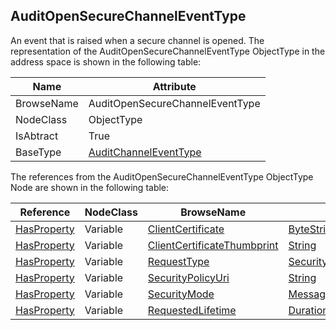 <!-- objecttype -->
## AuditOpenSecureChannelEventType
An event that is raised when a secure channel is opened.
The representation of the AuditOpenSecureChannelEventType ObjectType in the address space is shown in the following table:  

|Name|Attribute|
|---|---|
|BrowseName|AuditOpenSecureChannelEventType|
|NodeClass|ObjectType|
|IsAbtract|True|
|BaseType|[AuditChannelEventType](../../../Part5/ObjectTypes/AuditChannelEventType/readme.md)|

The references from the AuditOpenSecureChannelEventType ObjectType Node are shown in the following table:  

|Reference|NodeClass|BrowseName|DataType|TypeDefinition|ModellingRule|
|---|---|---|---|---|---|
|[HasProperty](../../../Part3/ReferenceTypes/HasProperty/readme.md)|Variable|[ClientCertificate](#ClientCertificate)|[ByteString](../../../Part3/DataTypes/ByteString/readme.md)|[PropertyType](../../Part5/VariableTypes/PropertyType/readme.md)|[Mandatory](../../Objects/Mandatory/readme.md)|
|[HasProperty](../../../Part3/ReferenceTypes/HasProperty/readme.md)|Variable|[ClientCertificateThumbprint](#ClientCertificateThumbprint)|[String](../../../Part3/DataTypes/String/readme.md)|[PropertyType](../../Part5/VariableTypes/PropertyType/readme.md)|[Mandatory](../../Objects/Mandatory/readme.md)|
|[HasProperty](../../../Part3/ReferenceTypes/HasProperty/readme.md)|Variable|[RequestType](#RequestType)|[SecurityTokenRequestType](../../../Part4/DataTypes/SecurityTokenRequestType/readme.md)|[PropertyType](../../Part5/VariableTypes/PropertyType/readme.md)|[Mandatory](../../Objects/Mandatory/readme.md)|
|[HasProperty](../../../Part3/ReferenceTypes/HasProperty/readme.md)|Variable|[SecurityPolicyUri](#SecurityPolicyUri)|[String](../../../Part3/DataTypes/String/readme.md)|[PropertyType](../../Part5/VariableTypes/PropertyType/readme.md)|[Mandatory](../../Objects/Mandatory/readme.md)|
|[HasProperty](../../../Part3/ReferenceTypes/HasProperty/readme.md)|Variable|[SecurityMode](#SecurityMode)|[MessageSecurityMode](../../../Part4/DataTypes/MessageSecurityMode/readme.md)|[PropertyType](../../Part5/VariableTypes/PropertyType/readme.md)|[Mandatory](../../Objects/Mandatory/readme.md)|
|[HasProperty](../../../Part3/ReferenceTypes/HasProperty/readme.md)|Variable|[RequestedLifetime](#RequestedLifetime)|[Duration](../../../Part3/DataTypes/Duration/readme.md)|[PropertyType](../../Part5/VariableTypes/PropertyType/readme.md)|[Mandatory](../../Objects/Mandatory/readme.md)|


